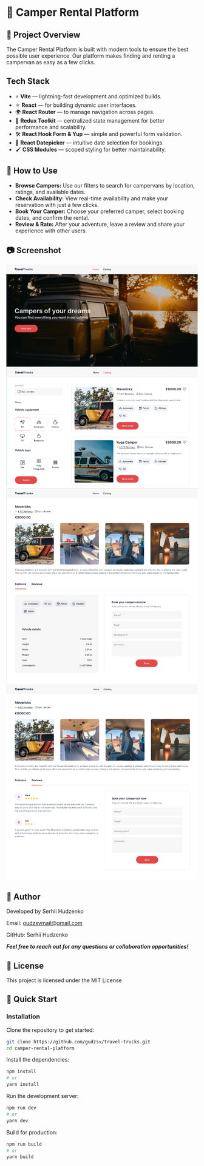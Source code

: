 # 🚐 Camper Rental Platform

## 💼 Project Overview
The Camper Rental Platform is built with modern tools to ensure the best possible user experience. Our platform makes finding and renting a campervan as easy as a few clicks.



## Tech Stack
- ⚡ **Vite** — lightning-fast development and optimized builds.
- ⚛️ **React** — for building dynamic user interfaces.
- 🌍 **React Router** — to manage navigation across pages.
- 🎯 **Redux Toolkit** — centralized state management for better performance and scalability.
- 🛠️ **React Hook Form & Yup** — simple and powerful form validation.
- 📅 **React Datepicker** — intuitive date selection for bookings.
- 🖌️ **CSS Modules** — scoped styling for better maintainability.
## 🎯 How to Use
- **Browse Campers:** Use our filters to search for campervans by location, ratings, and available dates.
- **Check Availability:** View real-time availability and make your reservation with just a few clicks.
- **Book Your Camper:** Choose your preferred camper, select booking dates, and confirm the rental.
- **Review & Rate:** After your adventure, leave a review and share your experience with other users.
## 📷 Screenshot
![alt text](./assets/image.png)
![alt text](./assets/image-1.png)
![alt text](./assets/image-2.png)
![alt text](./assets/image-3.png)


## 👤 Author

  Developed by Serhii Hudzenko

  Email: gudzsvmail@gmail.com

  GitHub: Serhii Hudzenko

  ***Feel free to reach out for any questions or collaboration opportunities!***

## 📝 License
This project is licensed under the MIT License

## 🚀 Quick Start

### Installation

Clone the repository to get started:

```bash
git clone https://github.com/gudzsv/travel-trucks.git
cd camper-rental-platform
```

Install the dependencies:

```bash
npm install
# or
yarn install
```
Run the development server:
```bash
npm run dev
# or
yarn dev
```
Build for production:
```bash
npm run build
# or
yarn build
```
